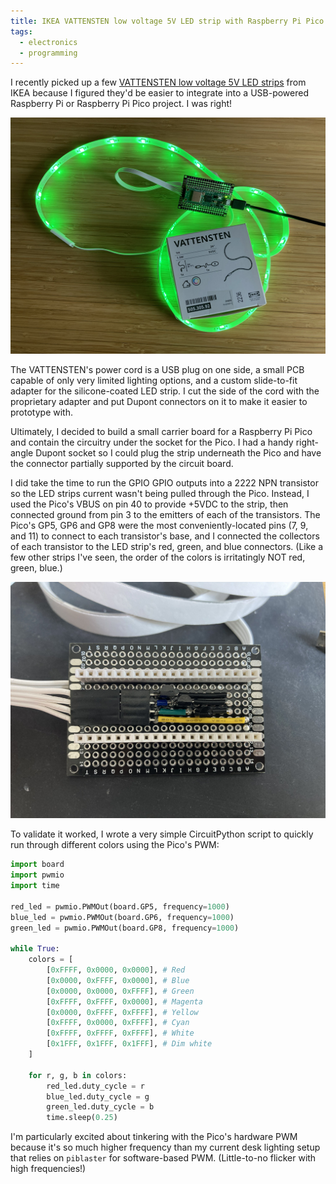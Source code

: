 ```yaml
---
title: IKEA VATTENSTEN low voltage 5V LED strip with Raspberry Pi Pico controller
tags:
  - electronics
  - programming
---
```

I recently picked up a few [VATTENSTEN low voltage 5V LED strips](https://www.ikea.com/us/en/p/vattensten-led-light-strip-multicolor-50530592/) from IKEA because I figured they'd be easier to integrate into a USB-powered Raspberry Pi or Raspberry Pi Pico project. I was right!

![Photo of lights with assembled Pico carrier board](/assets/carrier-board-for-vattensten-led-strip.jpg)

The VATTENSTEN's power cord is a USB plug on one side, a small PCB capable of only very limited lighting options, and a custom slide-to-fit adapter for the silicone-coated LED strip. I cut the side of the cord with the proprietary adapter and put Dupont connectors on it to make it easier to prototype with.

Ultimately, I decided to build a small carrier board for a Raspberry Pi Pico and contain the circuitry under the socket for the Pico. I had a handy right-angle Dupont socket so I could plug the strip underneath the Pico and have the connector partially supported by the circuit board.

I did take the time to run the GPIO GPIO outputs into a 2222 NPN transistor so the LED strips current wasn't being pulled through the Pico. Instead, I used the Pico's VBUS on pin 40 to provide +5VDC to the strip, then connected ground from pin 3 to the emitters of each of the transistors. The Pico's GP5, GP6 and GP8 were the most conveniently-located pins (7, 9, and 11) to connect to each transistor's base, and I connected the collectors of each transistor to the LED strip's red, green, and blue connectors. (Like a few other strips I've seen, the order of the colors is irritatingly NOT red, green, blue.)

![Photo of completed carrier board without the Pico in place to show the components and wires](/assets/carrier-board-without-pico.jpg)

To validate it worked, I wrote a very simple CircuitPython script to quickly run through different colors using the Pico's PWM:

```python
import board
import pwmio
import time

red_led = pwmio.PWMOut(board.GP5, frequency=1000)
blue_led = pwmio.PWMOut(board.GP6, frequency=1000)
green_led = pwmio.PWMOut(board.GP8, frequency=1000)

while True:
    colors = [
        [0xFFFF, 0x0000, 0x0000], # Red
        [0x0000, 0xFFFF, 0x0000], # Blue
        [0x0000, 0x0000, 0xFFFF], # Green
        [0xFFFF, 0xFFFF, 0x0000], # Magenta
        [0x0000, 0xFFFF, 0xFFFF], # Yellow
        [0xFFFF, 0x0000, 0xFFFF], # Cyan
        [0xFFFF, 0xFFFF, 0xFFFF], # White
        [0x1FFF, 0x1FFF, 0x1FFF], # Dim white
    ]
    
    for r, g, b in colors:
        red_led.duty_cycle = r
        blue_led.duty_cycle = g
        green_led.duty_cycle = b
        time.sleep(0.25)

```

I'm particularly excited about tinkering with the Pico's hardware PWM because it's so much higher frequency than my current desk lighting setup that relies on `piblaster` for software-based PWM. (Little-to-no flicker with high frequencies!)